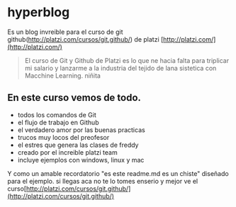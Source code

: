 # hyperblog
Es un blog invreible para el curso de git github(http://platzi.com/cursos/git.github/) de platzi [http://platzi.com/](http://platzi.com/)
>El curso de Git y Github de Platzi es lo que ne hacia falta para triplicar mi salario y lanzarme a la industria del tejido de lana sistetica con Macchine Learning.
>niñita

##  En este curso vemos de todo.

- todos los comandos de Git
- el flujo de trabajo en Github
- el verdadero amor por las buenas practicas
- trucos muy locos del preofesor
- el estres que genera las clases de freddy
- creado por el increible platzi team
- incluye ejemplos con windows, linux y mac

 Y como un amable recordatorio "es este readme.md es un chiste"  diseñado para el ejemplo. si llegas aca no te lo tomes enserio y mejor ve el curso[http://platzi.com/cursos/git.github/](http://platzi.com/cursos/git.github/)